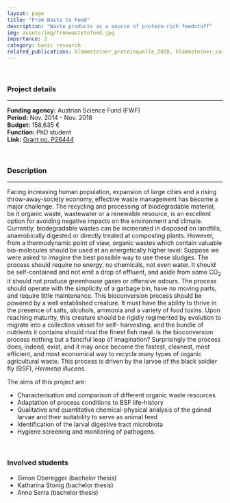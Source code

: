 ```yaml
---
layout: page
title: "From Waste to Feed"
description: "Waste products as a source of protein-rich feedstuff"
img: assets/img/fromwastetofeed.jpg
importance: 2
category: basic research
related_publications: klammsteiner_proteinquelle_2018, klammsteiner_core_2020, klammsteiner_suitability_2020, klammsteiner_impact_2021
---
```


<br>

### **Project details**

***
**Funding agency:** Austrian Science Fund (FWF)  
**Period:** Nov. 2014 - Nov. 2018  
**Budget:** 158,635 €  
**Function:** PhD student  
**Link:** [Grant no. P26444](https://www.fwf.ac.at/en/research-radar/10.55776/P26444)

<br>

### **Description**

***
Facing increasing human population, expansion of large cities and a rising throw-away-society economy, effective waste management has become a major challenge. The recycling and processing of biodegradable material, be it organic waste, wastewater or a renewable resource, is an excellent option for avoiding negative impacts on the environment and climate. Currently, biodegradable wastes can be incinerated in disposed on landfills, anaerobically digested or directly treated at composting plants. However, from a thermodynamic point of view, organic wastes which contain valuable bio-molecules should be used at an energetically higher level: Suppose we were asked to imagine the best possible way to use these sludges. The process should require no energy, no chemicals, not even water. It should be self-contained and not emit a drop of effluent, and aside from some CO<sub>2</sub> it should not produce greenhouse gases or offensive odours. The process should operate with the simplicity of a garbage bin, have no moving parts, and require little maintenance. This bioconversion process should be powered by a well established creature. It must have the ability to thrive in the presence of salts, alcohols, ammonia and a variety of food toxins. Upon reaching maturity, this creature should be rigidly regimented by evolution to migrate into a collection vessel for self- harvesting, and the bundle of nutrients it contains should rival the finest fish meal. Is the bioconversion process nothing but a fanciful leap of imagination? Surprisingly the process does, indeed, exist, and it may once become the fastest, cleanest, most efficient, and most economical way to recycle many types of organic agricultural waste. This process is driven by the larvae of the black soldier fly (BSF), *Hermetia illucens*. 

The aims of this project are:  
- Characterisation and comparison of different organic waste resources 
- Adaptation of process conditions to BSF life-history 
- Qualitative and quantitative chemical-physical analysis of the gained larvae and their suitability to serve as animal feed 
- Identification of the larval digestive tract microbiota 
- Hygiene screening and monitoring of pathogens.

<br>

### **Involved students**
- Simon Oberegger (bachelor thesis)
- Katharina Stonig (bachelor thesis)
- Anna Serra (bachelor thesis)

<br>
